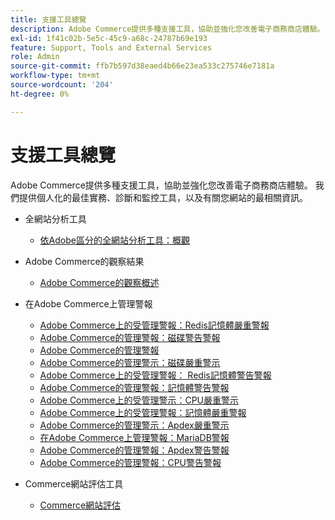 ```yaml
---
title: 支援工具總覽
description: Adobe Commerce提供多種支援工具，協助並強化您改善電子商務商店體驗。 我們提供個人化的最佳實務、診斷和監控工具，以及有關您網站的最相關資訊。
exl-id: 1f41c02b-5e5c-45c9-a68c-24787b69e193
feature: Support, Tools and External Services
role: Admin
source-git-commit: ffb7b597d38eaed4b66e23ea533c275746e7181a
workflow-type: tm+mt
source-wordcount: '204'
ht-degree: 0%

---
```


# 支援工具總覽

Adobe Commerce提供多種支援工具，協助並強化您改善電子商務商店體驗。 我們提供個人化的最佳實務、診斷和監控工具，以及有關您網站的最相關資訊。

* 全網站分析工具

   * [依Adobe區分的全網站分析工具：概觀](/help/support-tools/site-wide-analysis-tool/swat-tool-overview.md)

* Adobe Commerce的觀察結果

   * [Adobe Commerce的觀察概述](https://experienceleague.adobe.com/en/docs/commerce-operations/tools/observation-for-adobe-commerce/intro)

* 在Adobe Commerce上管理警報
   * [Adobe Commerce上的受管理警報：Redis記憶體嚴重警報](/help/support-tools/managed-alerts-for-adobe-commerce/managed-alerts-on-magento-commerce-redis-memory-critical-alert.md)
   * [Adobe Commerce的管理警報：磁碟警告警報](/help/support-tools/managed-alerts-for-adobe-commerce/managed-alerts-for-magento-commerce-disk-warning-alert.md)
   * [Adobe Commerce的管理警報](/help/support-tools/managed-alerts-for-adobe-commerce/managed-alerts-for-magento-commerce.md)
   * [Adobe Commerce的管理警示：磁碟嚴重警示](/help/support-tools/managed-alerts-for-adobe-commerce/managed-alerts-for-magento-commerce-disk-critical-alert.md)
   * [Adobe Commerce上的受管理警報： Redis記憶體警告警報](/help/support-tools/managed-alerts-for-adobe-commerce/managed-alerts-on-magento-commerce-redis-memory-warning-alert.md)
   * [Adobe Commerce的管理警報：記憶體警告警報](/help/support-tools/managed-alerts-for-adobe-commerce/managed-alerts-for-magento-commerce-memory-warning-alert.md)
   * [Adobe Commerce上的受管理警示：CPU嚴重警示](/help/support-tools/managed-alerts-for-adobe-commerce/managed-alerts-on-magento-commerce-cpu-critical-alert.md)
   * [Adobe Commerce上的受管理警報：記憶體嚴重警報](/help/support-tools/managed-alerts-for-adobe-commerce/managed-alerts-on-magento-commerce-memory-critical-alert.md)
   * [Adobe Commerce的管理警示：Apdex嚴重警示](/help/support-tools/managed-alerts-for-adobe-commerce/managed-alerts-for-magento-commerce-apdex-critical-alert.md)
   * [在Adobe Commerce上管理警報：MariaDB警報](/help/support-tools/managed-alerts-for-adobe-commerce/managed-alerts-on-magento-commerce-mariadb-alerts.md)
   * [Adobe Commerce的管理警報：Apdex警告警報](/help/support-tools/managed-alerts-for-adobe-commerce/managed-alerts-for-magento-commerce-apdex-warning-alert.md)
   * [Adobe Commerce的管理警報：CPU警告警報](/help/support-tools/managed-alerts-for-adobe-commerce/managed-alerts-for-magento-commerce-cpu-warning-alert.md)
* Commerce網站評估工具
   * [Commerce網站評估](https://experienceleague.adobe.com/tools/commerce-site-assessment/index.html)
